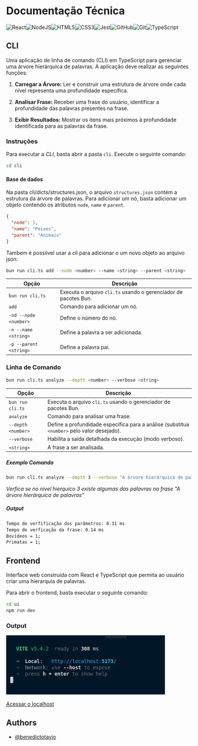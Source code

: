 # Documentação Técnica

![React](https://img.shields.io/badge/react-%2320232a.svg?style=for-the-badge&logo=react&logoColor=%2361DAFB)![NodeJS](https://img.shields.io/badge/node.js-6DA55F?style=for-the-badge&logo=node.js&logoColor=white)![HTML5](https://img.shields.io/badge/html5-%23E34F26.svg?style=for-the-badge&logo=html5&logoColor=white)![CSS3](https://img.shields.io/badge/css3-%231572B6.svg?style=for-the-badge&logo=css3&logoColor=white)![Jest](https://img.shields.io/badge/-jest-%23C21325?style=for-the-badge&logo=jest&logoColor=white)![GitHub](https://img.shields.io/badge/github-%23121011.svg?style=for-the-badge&logo=github&logoColor=white)![Git](https://img.shields.io/badge/git-%23F05033.svg?style=for-the-badge&logo=git&logoColor=white)![TypeScript](https://img.shields.io/badge/typescript-%23007ACC.svg?style=for-the-badge&logo=typescript&logoColor=white)

## CLI

Uma aplicação de linha de comando (CLI) em TypeScript para gerenciar uma árvore hierárquica de palavras. A aplicação deve realizar as seguintes funções:

1. **Carregar a Árvore:** Ler e construir uma estrutura de árvore onde cada nível representa uma profundidade específica.

2. **Analisar Frase:** Receber uma frase do usuário, identificar a profundidade das palavras presentes na frase.

3. **Exibir Resultados:** Mostrar os itens mais próximos à profundidade identificada para as palavras da frase.

### Instruções

Para executar a _CLI_, basta abrir a pasta `cli`. Execute o seguinte comando:

```bash
cd cli
```

#### Base de dados

Na pasta cli/dicts/structures.json, o arquivo `structures.json` contém a estrutura da árvore de palavras. Para adicionar um nó, basta adicionar um objeto contendo os atributos `node`, `name` e `parent`.

```json
{
  "node": 1,
  "name": "Peixes",
  "parent": "Animais"
}
```

Tambem é possiível usar a _cli_ para adicionar o um novo objeto ao arquivo json:

```bash
bun run cli.ts add --node <number> --name <string> --parent <string>
```

| Opção                  | Descrição                                                       |
| ---------------------- | --------------------------------------------------------------- |
| `bun run cli.ts`       | Executa o arquivo `cli.ts` usando o gerenciador de pacotes Bun. |
| `add`                  | Comando para adicionar um nó.                                   |
| `-nd --node <number>`  | Define o número do nó.                                          |
| `-n --name <string>`   | Define a palavra a ser adicionada.                              |
| `-p --parent <string>` | Define a palavra pai.                                           |

### Linha de Comando

```bash
bun run cli.ts analyze --depth <number> --verbose <string>
```

| Opção              | Descrição                                                                                   |
| ------------------ | ------------------------------------------------------------------------------------------- |
| `bun run cli.ts`   | Executa o arquivo `cli.ts` usando o gerenciador de pacotes Bun.                             |
| `analyze`          | Comando para analisar uma frase.                                                            |
| `--depth <number>` | Define a profundidade específica para a análise (substitua `<number>` pelo valor desejado). |
| `--verbose`        | Habilita a saída detalhada da execução (modo verboso).                                      |
| `<string>`         | A frase a ser analisada.                                                                    |

##### Exemplo Comando

```bash
bun run cli.ts analyze --depth 3 --verbose "A árvore hierárquica de palavras é útil."
```

*Verfica se no nivel hierquico 3 existe algumas das palavras na frase "A árvore hierárquica de palavras"*

##### Output

```bash
Tempo de verfificação dos parâmetros: 0.31 ms
Tempo de verficação da frase: 0.14 ms
Bovídeos = 1;
Primatas = 1;
```

## Frontend

Interface web construida com React e TypeScript que permita ao usuário criar uma hierarquia de palavras.

Para abrir o frontend, basta executar o seguinte comando:

```bash
cd ui
npm run dev
```

### Output

![Screenshot](./assets/vite_succes_server_5172.jpg)

[Acessar o localhost](http://localhost:5173/)

## Authors

- [@benedictotavio](https://github.com/benedictotavio)
